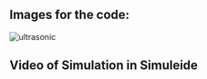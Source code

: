 ## Images for the code:

![ultrasonic](https://user-images.githubusercontent.com/98812378/157212725-476e59af-46fa-48a4-aa61-a3da343a3e14.jpg)


## Video of Simulation in Simuleide







